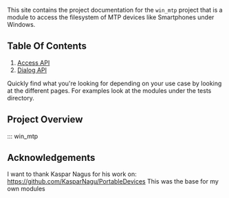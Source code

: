 This site contains the project documentation for the
`win_mtp` project that is a module to access the filesystem of
MTP devices like Smartphones under Windows.

## Table Of Contents

1. [Access API](access.md)
2. [Dialog API](dialog.md)

Quickly find what you're looking for depending on
your use case by looking at the different pages.
For examples look at the modules under the tests directory.

## Project Overview

::: win_mtp

## Acknowledgements

I want to thank Kaspar Nagus for his work on: https://github.com/KasparNagu/PortableDevices
This was the base for my own modules
